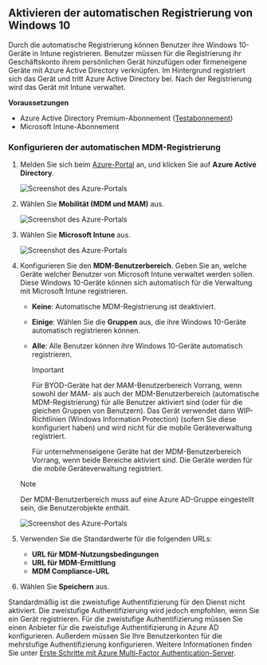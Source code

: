 ## <a name="enable-windows-10-automatic-enrollment"></a>Aktivieren der automatischen Registrierung von Windows 10

Durch die automatische Registrierung können Benutzer ihre Windows 10-Geräte in Intune registrieren. Benutzer müssen für die Registrierung ihr Geschäftskonto ihrem persönlichen Gerät hinzufügen oder firmeneigene Geräte mit Azure Active Directory verknüpfen. Im Hintergrund registriert sich das Gerät und tritt Azure Active Directory bei. Nach der Registrierung wird das Gerät mit Intune verwaltet.

**Voraussetzungen**

- Azure Active Directory Premium-Abonnement ([Testabonnement](https://go.microsoft.com/fwlink/?LinkID=816845))
- Microsoft Intune-Abonnement

### <a name="configure-automatic-mdm-enrollment"></a>Konfigurieren der automatischen MDM-Registrierung

1. Melden Sie sich beim [Azure-Portal](https://portal.azure.com) an, und klicken Sie auf **Azure Active Directory**.

   ![Screenshot des Azure-Portals](../enrollment/media/windows-enroll/auto-enroll-azure-main.png)

2. Wählen Sie **Mobilität (MDM und MAM)** aus.

   ![Screenshot des Azure-Portals](../enrollment/media/windows-enroll/auto-enroll-mdm.png)

3. Wählen Sie **Microsoft Intune** aus.

   ![Screenshot des Azure-Portals](../enrollment/media/windows-enroll/auto-enroll-intune.png)

4. Konfigurieren Sie den **MDM-Benutzerbereich**. Geben Sie an, welche Geräte welcher Benutzer von Microsoft Intune verwaltet werden sollen. Diese Windows 10-Geräte können sich automatisch für die Verwaltung mit Microsoft Intune registrieren.

   - **Keine**: Automatische MDM-Registrierung ist deaktiviert.
   - **Einige**: Wählen Sie die **Gruppen** aus, die ihre Windows 10-Geräte automatisch registrieren können.
   - **Alle**: Alle Benutzer können ihre Windows 10-Geräte automatisch registrieren.

      > [!IMPORTANT]
      > Für BYOD-Geräte hat der MAM-Benutzerbereich Vorrang, wenn sowohl der MAM- als auch der MDM-Benutzerbereich (automatische MDM-Registrierung) für alle Benutzer aktiviert sind (oder für die gleichen Gruppen von Benutzern). Das Gerät verwendet dann WIP-Richtlinien (Windows Information Protection) (sofern Sie diese konfiguriert haben) und wird nicht für die mobile Geräteverwaltung registriert.
      >
      > Für unternehmenseigene Geräte hat der MDM-Benutzerbereich Vorrang, wenn beide Bereiche aktiviert sind. Die Geräte werden für die mobile Geräteverwaltung registriert.

   > [!NOTE]
   > Der MDM-Benutzerbereich muss auf eine Azure AD-Gruppe eingestellt sein, die Benutzerobjekte enthält.

   ![Screenshot des Azure-Portals](../enrollment/media/windows-enroll/auto-enroll-scope.png)

5. Verwenden Sie die Standardwerte für die folgenden URLs:
    - **URL für MDM-Nutzungsbedingungen**
    - **URL für MDM-Ermittlung**
    - **MDM Compliance-URL**

6. Wählen Sie **Speichern** aus.

Standardmäßig ist die zweistufige Authentifizierung für den Dienst nicht aktiviert. Die zweistufige Authentifizierung wird jedoch empfohlen, wenn Sie ein Gerät registrieren. Für die zweistufige Authentifizierung müssen Sie einen Anbieter für die zweistufige Authentifizierung in Azure AD konfigurieren. Außerdem müssen Sie Ihre Benutzerkonten für die mehrstufige Authentifizierung konfigurieren. Weitere Informationen finden Sie unter [Erste Schritte mit Azure Multi-Factor Authentication-Server](https://docs.microsoft.com/azure/multi-factor-authentication/multi-factor-authentication-get-started-cloud).
